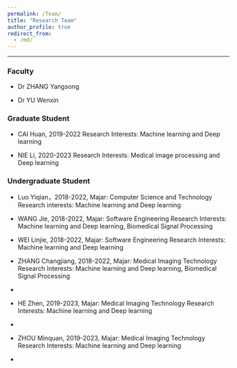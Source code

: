 ```yaml
---
permalink: /Team/
title: "Research Team"
author_profile: true
redirect_from: 
  - /md/
---
```

------

### Faculty
- Dr ZHANG Yangsong

- Dr YU Wenxin

### Graduate Student

- CAI Huan, 2019-2022
  Research Interests: Machine learning and Deep learning

- NIE Li, 2020-2023
  Research Interests: Medical image processing and Deep learning


### Undergraduate Student
- Luo Yiqian，2018-2022, Majar: Computer Science and Technology
  Research interests: Machine learning and Deep learning
 
- WANG Jie, 2018-2022, Majar: Software Engineering
  Research Interests: Machine learning and Deep learning, Biomedical Signal Processing

- WEI Linjie, 2018-2022, Majar: Software Engineering
  Research Interests: Machine learning and Deep learning


- ZHANG Changjiang, 2018-2022, Majar: Medical Imaging Technology
  Research Interests: Machine learning and Deep learning,  Biomedical Signal Processing
-

- HE Zhen, 2019-2023, Majar: Medical Imaging Technology
  Research Interests: Machine learning and Deep learning
-

- ZHOU Minquan, 2019-2023, Majar: Medical Imaging Technology
  Research Interests: Machine learning and Deep learning
-
